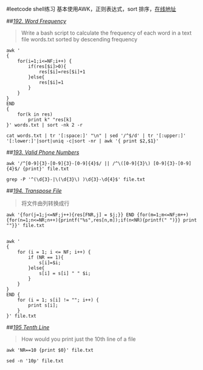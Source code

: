 #leetcode shell练习
基本使用AWK，正则表达式，sort 排序，[在线地址](https://leetcode.com/problemset/shell/)

##[*192. Word Frequency*](https://leetcode.com/problems/word-frequency/)
>Write a bash script to calculate the frequency of each word in a text file words.txt
>sorted by descending frequency

```
awk '
{
    for(i=1;i<=NF;i++) {
        if(res[$i]>0){ 
            res[$i]=res[$i]+1
        }else{ 
            res[$i]=1
        }
    }
} 
END 
{
    for(k in res) 
        print k" "res[k]
}' words.txt | sort -nk 2 -r

cat words.txt | tr '[:space:]' "\n" | sed '/^$/d' | tr '[:upper:]' '[:lower:]'|sort|uniq -c|sort -nr | awk '{ print $2,$1}'
```

##[*193. Valid Phone Numbers*](https://leetcode.com/problems/valid-phone-numbers/)

```
awk '/^[0-9]{3}-[0-9]{3}-[0-9]{4}$/ || /^\([0-9]{3}\) [0-9]{3}-[0-9]{4}$/ {print}' file.txt

grep -P '^(\d{3}-|\(\d{3}\) )\d{3}-\d{4}$' file.txt
```

##[*194. Transpose File*](https://leetcode.com/problems/transpose-file/)
> 将文件由列转换成行

```
awk '{for(j=1;j<=NF;j++){res[FNR,j] = $j;}} END {for(m=1;m<=NF;m++){for(n=1;n<=NR;n++){printf("%s",res[n,m]);if(n<NR){printf(" ")}} print ""}}' file.txt


awk '
{
    for (i = 1; i <= NF; i++) {
        if (NR == 1){
            s[i]=$i;
        }else{
            s[i] = s[i] " " $i;
        }
    }
}
END {
    for (i = 1; s[i] != ""; i++) {
        print s[i];
    }
}' file.txt
```

##[*195 Tenth Line*](https://leetcode.com/problems/tenth-line/)
>  How would you print just the 10th line of a file

```
awk 'NR==10 {print $0}' file.txt

sed -n '10p' file.txt
```


